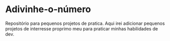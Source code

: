 # Adivinhe-o-número
Repositório para pequenos projetos de pratica.
Aqui irei adicionar pequenos projetos de interresse proprimo meu para praticar minhas habilidades de dev.
